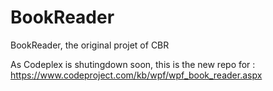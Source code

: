 # BookReader
BookReader, the original projet of CBR

As Codeplex is shutingdown soon, this is the new repo for : https://www.codeproject.com/kb/wpf/wpf_book_reader.aspx
